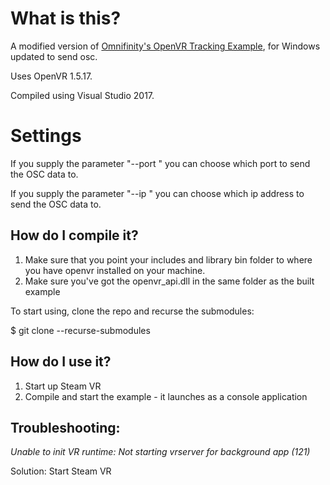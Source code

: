 #  What is this?

A modified version of [Omnifinity's OpenVR Tracking Example](https://github.com/Omnifinity/OpenVR-Tracking-Example), for Windows updated to send osc.

Uses OpenVR 1.5.17.

Compiled using Visual Studio 2017.

# Settings

If you supply the parameter "--port <number>" you can choose which port to send the OSC data to.

If you supply the parameter "--ip <number>" you can choose which ip address to send the OSC data to.


##  How do I compile it?
1. Make sure that you point your includes and library bin folder to where you have openvr installed on your machine.
2. Make sure you've got the openvr_api.dll in the same folder as the built example

To start using, clone the repo and recurse the submodules:

$ git clone --recurse-submodules <URL>

##  How do I use it?
1. Start up Steam VR
2. Compile and start the example - it launches as a console application


##  Troubleshooting:

*Unable to init VR runtime: Not starting vrserver for background app (121)*

Solution: Start Steam VR

